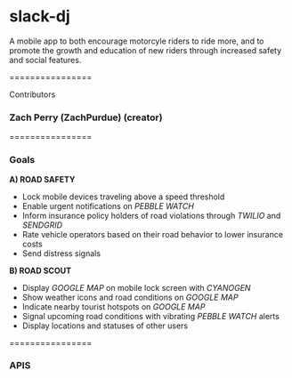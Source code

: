 # slack-dj

A mobile app to both encourage motorcyle riders to ride more, and to promote the growth and education of new riders through increased safety and social features.

================

Contributors

### Zach Perry (ZachPurdue) (creator)

================

### Goals

**A) ROAD SAFETY**  
   - Lock mobile devices traveling above a speed threshold
   - Enable urgent notifications on *PEBBLE WATCH*
   - Inform insurance policy holders of road violations through *TWILIO* and *SENDGRID*
   - Rate vehicle operators based on their road behavior to lower insurance costs
   - Send distress signals  

**B) ROAD SCOUT**  
   - Display *GOOGLE MAP* on mobile lock screen with *CYANOGEN*
   - Show weather icons and road conditions on *GOOGLE MAP*
   - Indicate nearby tourist hotspots on *GOOGLE MAP*
   - Signal upcoming road conditions with vibrating *PEBBLE WATCH* alerts
   - Display locations and statuses of other users

================

### APIS

